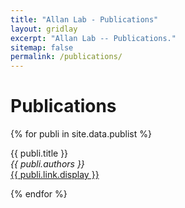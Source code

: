 ```yaml
---
title: "Allan Lab - Publications"
layout: gridlay
excerpt: "Allan Lab -- Publications."
sitemap: false
permalink: /publications/
---
```



# Publications
{% for publi in site.data.publist %}

  {{ publi.title }} <br />
  <em>{{ publi.authors }} </em><br /><a href="{{ publi.link.url }}">{{ publi.link.display }}</a>

{% endfor %}

